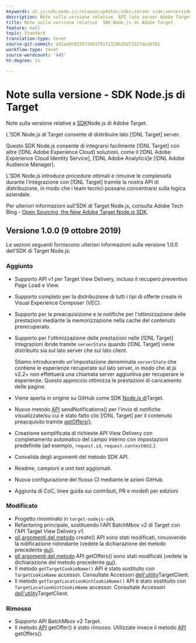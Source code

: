 ```yaml
---
keywords: at.js;sdk;node.js;release;updates;sdks;server side;serverside;server-side;nodejs
description: Note sulla versione relative  API lato server Adobe Target.
title: Note sulla versione relative  SDK Node.js di Adobe Target.
feature: null
topic: Standard
translation-type: tm+mt
source-git-commit: a51addc6155f2681f01f2329b25d72327de36701
workflow-type: tm+mt
source-wordcount: '445'
ht-degree: 1%

---
```



# Note sulla versione - SDK Node.js di Target

Note sulla versione relative a [SDK](https://github.com/adobe/target-nodejs-sdk)Node.js di Adobe Target.

L’SDK Node.js di Target consente di distribuire lato [!DNL Target] server.

Questo SDK Node.js consente di integrarsi facilmente [!DNL Target] con altre [!DNL Adobe Experience Cloud] soluzioni, come il [!DNL Adobe Experience Cloud Identity Service], [!DNL Adobe Analytics]e [!DNL Adobe Audience Manager].

L’SDK Node.js introduce procedure ottimali e rimuove le complessità durante l’integrazione con [!DNL Target] tramite la nostra API di distribuzione, in modo che i team tecnici possano concentrarsi sulla logica aziendale.

Per ulteriori informazioni sull’SDK di Target Node.js, consulta  Adobe Tech Blog - [Open Sourcing, the New  Adobe Target Node.js SDK](https://medium.com/adobetech/open-sourcing-the-new-adobe-target-node-js-sdk-b6feafd828bc).

## Versione 1.0.0 (9 ottobre 2019)

Le sezioni seguenti forniscono ulteriori informazioni sulla versione 1.0.0 dell’SDK di Target Node.js:

### Aggiunto

* Supporto API v1 per Target View Delivery, incluso il recupero preventivo Page Load e View.
* Supporto completo per la distribuzione di tutti i tipi di offerte create in Visual Experience Composer (VEC).
* Supporto per la preacquisizione e le notifiche per l&#39;ottimizzazione delle prestazioni mediante la memorizzazione nella cache del contenuto prerecuperato.
* Supporto per l&#39;ottimizzazione delle prestazioni nelle [!DNL Target] integrazioni ibride tramite `serverState` quando [!DNL Target] viene distribuito sia sul lato server che sul lato client.

   Stiamo introducendo un&#39;impostazione denominata `serverState` che contiene le esperienze recuperate sul lato server, in modo che at.js v2.2+ non effettuerà una chiamata server aggiuntiva per recuperare le esperienze. Questo approccio ottimizza le prestazioni di caricamento delle pagine.

* Viene aperta in origine su GitHub come SDK [Node.js di](https://github.com/adobe/target-nodejs-sdk)Target.
* Nuovo metodo [API](https://git.corp.adobe.com/anischev/target-nodejs-sdk/blob/TNT-33695/README.md#targetclientsendnotifications) sendNotifications() per l&#39;invio di notifiche visualizzate/su cui è stato fatto clic [!DNL Target] per il contenuto preacquisito tramite [getOffers()](https://git.corp.adobe.com/anischev/target-nodejs-sdk/blob/TNT-33695/README.md#targetclientgetoffers).
* Creazione semplificata di richieste API View Delivery con completamento automatico del campo interno con impostazioni predefinite (ad esempio, `request.id`, `request.context`ecc.).
* Convalida degli argomenti del metodo SDK API.
* Readme, campioni e unit test aggiornati.
* Nuova configurazione del flusso CI mediante le azioni GitHub.
* Aggiunta di CoC, linee guida sui contributi, PR e modelli per edizioni

### Modificato

* Progetto rinominato in `target-nodejs-sdk`.
* Refactoring principale, sostituendo l&#39;API BatchMbox v2 di Target con l&#39;API Target View Delivery v1.
* [gli argomenti del metodo](https://git.corp.adobe.com/anischev/target-nodejs-sdk/blob/TNT-33695/README.md#targetclientcreate) create() API sono stati modificati, rimuovendo la nidificazione ridondante (vedete la dichiarazione del metodo precedente [qui](https://www.npmjs.com/package/@adobe/target-node-client#targetnodeclientcreate)).
* [gli argomenti del metodo](https://git.corp.adobe.com/anischev/target-nodejs-sdk/blob/TNT-33695/README.md#targetclientgetoffers) API getOffers() sono stati modificati (vedete la dichiarazione del metodo precedente [qui](https://www.npmjs.com/package/@adobe/target-node-client#targetnodeclientgetoffers)).
* Il metodo `getTargetCookieName()` API è stato sostituito con `TargetCookieName` accessor. Consultate Accessori [dell&#39;utility](https://git.corp.adobe.com/anischev/target-nodejs-sdk/blob/TNT-33695/README.md#targetclient-utility-accessors)TargetClient.
* Il metodo `getTargetLocationHintCookieName()` API è stato sostituito con `TargetLocationHintCookieName` accessor.  Consultate Accessori [dell&#39;utility](https://git.corp.adobe.com/anischev/target-nodejs-sdk/blob/TNT-33695/README.md#targetclient-utility-accessors)TargetClient.

### Rimosso

* Supporto API BatchMbox v2 Target.
* Il metodo [API](https://www.npmjs.com/package/@adobe/target-node-client#targetnodeclientgetoffer) getOffer() è stato rimosso. Utilizzate invece il metodo [API](https://git.corp.adobe.com/anischev/target-nodejs-sdk/blob/TNT-33695/README.md#targetclientgetoffers) getOffers().

